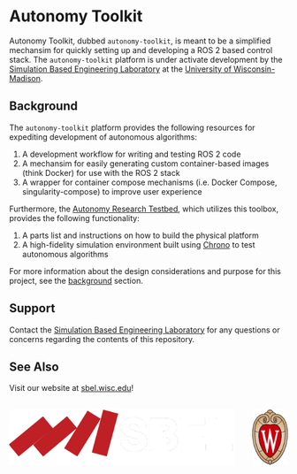 # Autonomy Toolkit

Autonomy Toolkit, dubbed `autonomy-toolkit`, is meant to be a simplified mechansim for quickly setting up and developing a ROS 2 based control stack. The `autonomy-toolkit` platform is under activate development by the [Simulation Based Engineering Laboratory](https://sbel.wisc.edu) at the [University of Wisconsin-Madison](https://wisc.edu).

## Background

The `autonomy-toolkit` platform provides the following resources for expediting development of autonomous algorithms:
1. A development workflow for writing and testing ROS 2 code
2. A mechansim for easily generating custom container-based images (think Docker) for use with the ROS 2 stack
3. A wrapper for container compose mechanisms (i.e. Docker Compose, singularity-compose) to improve user experience

Furthermore, the [Autonomy Research Testbed](https://github.com/uwsbel/autonomy-research-testbed), which utilizes this toolbox, provides the following functionality:
1. A parts list and instructions on how to build the physical platform
2. A high-fidelity simulation environment built using [Chrono](https://projectchrono.org) to test autonomous algorithms

For more information about the design considerations and purpose for this project, see the [background](https://projects.sbel.org/autonomy-toolkit/background.html) section.

## Support

Contact the [Simulation Based Engineering Laboratory](mailto:negrut@wisc.edu) for any questions or concerns regarding the contents of this repository.

## See Also

Visit our website at [sbel.wisc.edu](https://sbel.wisc.edu)!

<br>

<div>
	<img src="https://github.com/uwsbel/autonomy-toolkit/blob/master/docs/_static/SBEL-dark.png?raw=true" alt="Simulation Based Engineering Lab Logo" class="readme-img" height="100px">
	<img src="https://github.com/uwsbel/autonomy-toolkit/blob/master/docs/_static/UWCrest.png?raw=true" alt="University of Wisconsin - Madison Crest" class="readme-img" height="100px" align="right">
</div>
